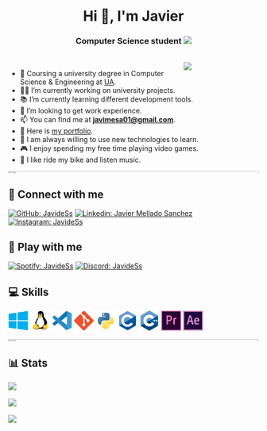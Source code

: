 <!--
https://tumblr.com/
https://www.pinterest.es/
https://getemoji.com/
https://github.com/devicons/devicon/tree/master/icons
https://github.com/progfay/shields-with-icon/blob/master/README.md?plain=1
https://github.com/anuraghazra/github-readme-stats
https://rahuldkjain.github.io/gh-profile-readme-generator/
-->

<h1 align="center">Hi 👋, I'm Javier</h1>
<h3 align="center">Computer Science student <img width="5%" src="https://github.githubassets.com/images/mona-loading-dark.gif"/></h3>
<br>

<img width="30%" src="https://i.pinimg.com/originals/28/0a/05/280a05c05fa4cd05717a9256d661f425.gif" align="right"/>

- 🌱 Coursing a university degree in Computer Science & Engineering at [UA](https://www.ua.es/en/index.html).
- 👨‍💻 I’m currently working on university projects.
- 📚 I’m currently learning different development tools.
- 🔎 I’m looking to get work experience.
- 📫 You can find me at **javimesa01@gmail.com**.
- 📜 Here is [my portfolio](cv.pdf?raw=true).
- 🚀 I am always willing to use new technologies to learn.
- 🎮 I enjoy spending my free time playing video games.
- 🌳 I like ride my bike and listen music.
<!-- - ⚡ <frase> -->
<!-- - 📜 Here is [my webpage](<url>) and [portfolio](<url>). -->

<img style="display:block; margin-left:auto; margin-right:auto; height:100%; width:100%; max-height:5px" src="https://raw.githubusercontent.com/andreasbm/readme/master/assets/lines/rainbow.png"></img>

## 📌 Connect with me
[![GitHub: JavideSs](https://img.shields.io/github/followers/JavideSs?label=follow&style=social)](https://github.com/JavideSs)
[![Linkedin: Javier Mellado Sanchez](https://img.shields.io/static/v1?logo=Linkedin&message=Javier-Mellado-Sanchez&style=soc&color=blue&label=)](https://www.linkedin.com/in/javier-mellado-sanchez-28a172185/)
[![Instagram: JavideSs](https://img.shields.io/static/v1?logo=Instagram&message=JavideSs&style=flat-square&color=bf1776&logoColor=white&label=)](https://www.instagram.com/javidess/)

## 👾 Play with me
[![Spotify: JavideSs](https://img.shields.io/static/v1?logo=Spotify&message=JavideSs&style=flat-square&color=1DB954&logoColor=white&=&label=)](https://open.spotify.com/user/javidess?si=bfa72b2e36e04347/)
[![Discord: JavideSs](https://img.shields.io/static/v1?logo=Discord&message=JavideSs&style=flat-square&color=7289da&logoColor=white&=&label=)](https://discord.com/users/489107364642029579)

## 💻 Skills
<img src="https://raw.githubusercontent.com/devicons/devicon/master/icons/windows8/windows8-original.svg" alt="windows" width="40" height="40"/> <img src="https://raw.githubusercontent.com/devicons/devicon/master/icons/linux/linux-original.svg" alt="linux" width="40" height="40"/> <img src="https://raw.githubusercontent.com/devicons/devicon/master/icons/vscode/vscode-original.svg" alt="vsc" width="40" height="40"/> <img src="https://raw.githubusercontent.com/devicons/devicon/master/icons/git/git-original.svg" alt="git" width="40" height="40"/> <img src="https://raw.githubusercontent.com/devicons/devicon/master/icons/python/python-original.svg" alt="python" width="40" height="40"/> <img src="https://raw.githubusercontent.com/devicons/devicon/master/icons/c/c-original.svg" alt="c" width="40" height="40"/> <img src="https://raw.githubusercontent.com/devicons/devicon/master/icons/cplusplus/cplusplus-original.svg" alt="c++" width="40" height="40"/> <img src="https://raw.githubusercontent.com/devicons/devicon/master/icons/premierepro/premierepro-original.svg" alt="adobe-premiere-pro" width="40" height="40"/> <img src="https://raw.githubusercontent.com/devicons/devicon/master/icons/aftereffects/aftereffects-original.svg" alt="adobe-after-effects" width="40" height="40"/>

<img style="display:block; margin-left:auto; margin-right:auto; height:100%; width:100%; max-height:5px" src="https://raw.githubusercontent.com/andreasbm/readme/master/assets/lines/rainbow.png"></img>

## 📊 Stats
![](https://komarev.com/ghpvc/?username=javidess)

![](https://metrics.lecoq.io/JavideSs)

![](https://github-readme-stats.vercel.app/api/top-langs?username=javidess&langs_count=6&locale=en&layout=compact&hide_border=true&theme=synthwave&text_color=FFFFFF)
